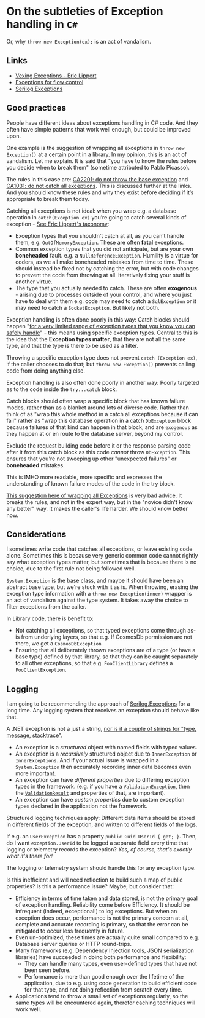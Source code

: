 # On the subtleties of Exception handling in `C#`

Or, why `throw new Exception(ex);` is an act of vandalism.

## Links

* [Vexing Exceptions - Eric Lippert](https://learn.microsoft.com/en-us/archive/blogs/ericlippert/vexing-exceptions)
* [Exceptions for flow control](https://enterprisecraftsmanship.com/posts/exceptions-for-flow-control/)
* [Serilog.Exceptions](https://github.com/RehanSaeed/Serilog.Exceptions)

## Good practices

People have different ideas about exceptions handling in C# code.
And they often have simple patterns that work well enough, but could be improved upon.

One example is the suggestion of wrapping all exceptions in `throw new Exception()` at a certain point in a library. In my opinion, this is an act of vandalism. Let me explain. It is said that "you have to know the rules before you decide when to break them" (sometime attributed to Pablo Picasso).

The rules in this case are: [CA2201: do not throw the base exception](https://learn.microsoft.com/en-us/dotnet/fundamentals/code-analysis/quality-rules/ca2201) and [CA1031: do not catch all exceptions](https://learn.microsoft.com/en-us/dotnet/fundamentals/code-analysis/quality-rules/ca1031). This is discussed further at the links.  And you should know these rules and why they exist before deciding if it’s appropriate to break them today.

Catching all exceptions is not ideal: when you wrap e.g. a database operation in `catch(Exception ex)` you’re going to catch several kinds of exception - [See Eric Lippert's taxonomy](https://learn.microsoft.com/en-us/archive/blogs/ericlippert/vexing-exceptions):

* Exception types that you shouldn't catch at all, as you can’t handle them, e.g. `OutOfMemoryException`. These are often **fatal** exceptions.
* Common exception types that you did not anticipate, but are your own **boneheaded** fault.  e.g. a `NullReferenceException`. Humility is a virtue for coders, as we all make boneheaded mistakes from time to time. These should instead be fixed not by catching the error, but with code changes to prevent the code from throwing at all. Iteratively fixing your stuff is another virtue.
* The type that you actually needed to catch. These are often **exogenous** - arising due to processes outside of your control, and where you just have to deal with them e.g. code may need to catch a `SqlException` or it may need to catch a `SocketException`. But likely not both.

Exception handling is often done poorly in this way:
Catch blocks should happen "[for a very limited range of exception types that you know you can safely handle](https://enterprisecraftsmanship.com/posts/exceptions-for-flow-control/)" - this means using specific exception types. Central to this is the idea that the **Exception types matter**, that they are not all the same type, and that the type is there to be used as a filter.  

Throwing a specific exception type does not prevent `catch (Exception ex)`, if the caller chooses to do that; but `throw new Exception()` prevents calling code from doing anything else.

Exception handling is also often done poorly in another way:  Poorly targeted as to the code inside the `try...catch` block.

Catch blocks should often wrap a specific block that has known failure modes, rather than as a blanket around lots of diverse code. Rather than think of as "wrap this whole method in a catch all exceptions because it can fail" rather as "wrap this database operation in a catch `DbException` block because failures of that kind can happen in that block, and are `exogenous` as they happen at or en route to the database server, beyond my control.

Exclude the request building code before it or the response parsing code after it from this catch block as this code _cannot_ throw `DbException`.
This ensures that you're not sweeping up other "unexpected failures" or **boneheaded** mistakes.

This is IMHO more readable, more specific and expresses the understanding of known failure modes of the code in the try block.

[This suggestion here of wrapping all Exceptions](https://timwise.co.uk/2014/05/10/throw-vs-throw-ex-vs-wrap-and-throw-in/) is very bad advice. It breaks the rules, and not in the expert way, but in the "novice didn't know any better" way. It makes the caller's life harder. We should know better now.

## Considerations

I sometimes write code that catches all exceptions, or leave existing code alone. Sometimes this is because very generic common code cannot rightly say what exception types matter, but sometimes that is because there is no choice, due to the first rule not being followed well.

`System.Exception` is the base class, and maybe it should have been an abstract base type, but we're stuck with it as is.
When throwing, erasing the exception type information with a  `throw new Exception(inner)` wrapper is an act of vandalism against the type system. It takes away the choice to filter exceptions from the caller.

In Library code, there is benefit to:

* Not catching all exceptions, so that typed exceptions come through as-is from underlying layers, so that e.g. If CosmosDb permission are not there, we get a `CosmosDbException`
* Ensuring that all deliberately thrown exceptions are of a type (or have a base type) defined by that library, so that they can be caught separately to all other exceptions, so that e.g. `FooClientLibrary` defines a `FooClientException`.

## Logging

I am going to be recommending the approach of [Serilog.Exceptions](https://github.com/RehanSaeed/Serilog.Exceptions) for a long time. Any logging system that receives an exception should behave like that.

A .NET exception is not a just a string, [nor is it a couple of strings for "type, message, stacktrace"](https://opentelemetry.io/docs/specs/otel/trace/exceptions/#attributes).

* An exception is a _structured_ object with named fields with typed values.  
* An exception is a _recursively_ structured object due to `InnerException` or `InnerExceptions`.  And if your actual issue is wrapped in a `System.Exception` then accurately recording inner data becomes even more important.
* An exception can have _different properties_ due to differing exception types in the framework.  (e.g. if you have a [`ValidationException`](https://learn.microsoft.com/en-us/dotnet/api/system.componentmodel.dataannotations.validationexception), then the [`ValidationResult`](https://learn.microsoft.com/en-us/dotnet/api/system.componentmodel.dataannotations.validationexception.validationresult) and properties of that, are important).  
* An exception can have _custom properties_ due to custom exception types declared in the application not the framework.

 Structured logging techniques apply: Different data items should be stored in different fields of the exception, and written to different fields of the logs.

If e.g. an `UserException`  has a property `public Guid UserId { get; }`. Then, do I want `exception.UserId` to be logged a separate field every time that logging or telemetry records the exception? _Yes, of course, that's exactly what it's there for!_

The logging or telemetry system should handle this for any exception type.

Is this inefficient and will need reflection to build such a map of public properties?  Is this a performance issue? Maybe, but consider that:

* Efficiency in terms of time taken and data stored, is not the primary goal of exception handling. Reliability come before Efficiency.  It should be infrequent (indeed, exceptional!) to log exceptions. But when an exception does occur, performance is not the primary concern at all, complete and accurate recording is primary, so that the error can be mitigated to occur less frequently in future.
* Even un-optimized, these times are actually quite small compared to e.g. Database server queries or HTTP round-trips.
* Many frameworks (e.g. Dependency Injection tools, JSON serialization libraries) have succeeded in doing both performance and flexibility:
  * They can handle many types, even user-defined types that have not been seen before.
  * Performance is more than good enough over the lifetime of the application, due to e.g. using code generation to build efficient code for that type, and not doing reflection from scratch every time.
* Applications tend to throw a small set of exceptions regularly, so the same types will be encountered again, therefor caching techniques will work well.
